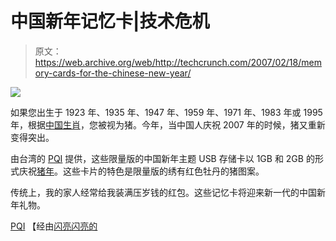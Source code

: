 # 中国新年记忆卡|技术危机

> 原文：<https://web.archive.org/web/http://techcrunch.com/2007/02/18/memory-cards-for-the-chinese-new-year/>

![](img/efa5d7dacf5a5e33dbc746fae8169ef0.png)

如果您出生于 1923 年、1935 年、1947 年、1959 年、1971 年、1983 年或 1995 年，根据[中国生肖](https://web.archive.org/web/20141228023719/http://en.wikipedia.org/wiki/Chinese_zodiac)，您被视为猪。今年，当中国人庆祝 2007 年的时候，猪又重新变得突出。

由台湾的 [PQI](https://web.archive.org/web/20141228023719/http://www.pqi.com.tw/) 提供，这些限量版的中国新年主题 USB 存储卡以 1GB 和 2GB 的形式庆祝[猪年](https://web.archive.org/web/20141228023719/http://www.firepig.com/)。这些卡片的特色是限量版的绣有红色牡丹的猪图案。

传统上，我的家人经常给我装满压岁钱的红包。这些记忆卡将迎来新一代的中国新年礼物。

[PQI](https://web.archive.org/web/20141228023719/http://www.pqi.com.tw/) 【经由[闪亮闪亮的](https://web.archive.org/web/20141228023719/http://www.shinyshiny.tv/2007/02/chinese_new_yea.html)